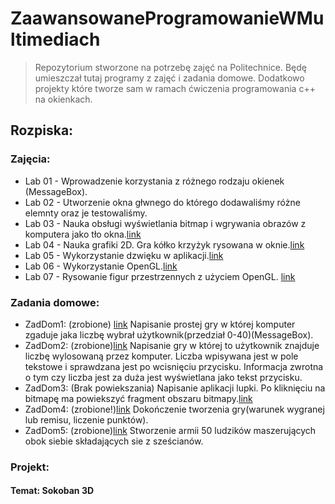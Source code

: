 # ZaawansowaneProgramowanieWMultimediach
>Repozytorium stworzone na potrzebę zajęć na Politechnice. Będę umieszczał tutaj programy z zajęć i zadania domowe. Dodatkowo projekty które tworze sam w ramach ćwiczenia programowania c++ na okienkach.

## Rozpiska:
### Zajęcia:
* Lab 01 - Wprowadzenie korzystania z różnego rodzaju okienek (MessageBox).
* Lab 02 - Utworzenie okna głwnego do którego dodawaliśmy różne elemnty oraz je testowaliśmy. 
* Lab 03 - Nauka obsługi wyświetlania bitmap i wgrywania obrazów z komputera jako tło okna.[link](https://github.com/dawiz147/ZaawansowaneProgramowanieWMultimediach/tree/master/Zajęcia/Lab%2003)
* Lab 04 - Nauka grafiki 2D. Gra kółko krzyżyk rysowana w oknie.[link](https://github.com/dawiz147/ZaawansowaneProgramowanieWMultimediach/tree/master/Zajęcia/Lab%2004)
* Lab 05 - Wykorzystanie dzwięku w aplikacji.[link](https://github.com/dawiz147/ZaawansowaneProgramowanieWMultimediach/tree/master/Zajęcia/Lab%2005)
* Lab 06 - Wykorzystanie OpenGL.[link](https://github.com/dawiz147/ZaawansowaneProgramowanieWMultimediach/tree/master/Zajęcia/Lab%2006)
* Lab 07 - Rysowanie figur przestrzennych z użyciem OpenGL. [link](https://github.com/dawiz147/ZaawansowaneProgramowanieWMultimediach/tree/master/Zajęcia/Lab%2007)
### Zadania domowe:
* ZadDom1: (zrobione) [link](https://github.com/dawiz147/ZaawansowaneProgramowanieWMultimediach/tree/master/ZadDom/ZadDom1)
Napisanie prostej gry w której komputer zgaduje jaka liczbę wybrał użytkownik(przedział 0-40)(MessageBox).
* ZadDom2: (zrobione)[link](https://github.com/dawiz147/ZaawansowaneProgramowanieWMultimediach/tree/master/ZadDom/ZadDom2)
Napisanie gry w której to użytkownik znajduje liczbę wylosowaną przez komputer. Liczba wpisywana jest w pole tekstowe i sprawdzana jest po wcisnięciu przycisku. Informacja zwrotna o tym czy liczba jest za duża jest wyświetlana jako tekst przycisku.
* ZadDom3: (Brak powiekszania)
Napisanie aplikacji lupki. Po kliknięciu na bitmapę ma powiekszyć fragment obszaru bitmapy.[link](https://github.com/dawiz147/ZaawansowaneProgramowanieWMultimediach/tree/master/ZadDom/ZadDom3)
* ZadDom4: (zrobione!)[link](https://github.com/dawiz147/ZaawansowaneProgramowanieWMultimediach/tree/master/ZadDom/ZadDom4)
Dokończenie tworzenia gry(warunek wygranej lub remisu, liczenie punktów).
* ZadDom5: (zrobione)[link](https://github.com/dawiz147/ZaawansowaneProgramowanieWMultimediach/tree/master/ZadDom/ZadDom5)
Stworzenie armii 50 ludzików maszerujących obok siebie składających sie z sześcianów.
### Projekt:
#### Temat: Sokoban 3D
